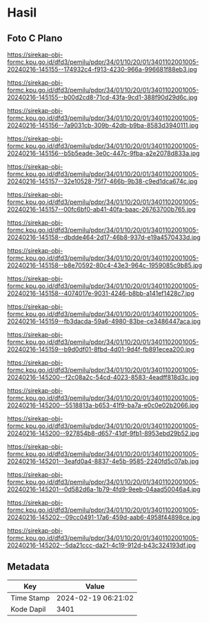 # Hasil

## Foto C Plano

https://sirekap-obj-formc.kpu.go.id/dfd3/pemilu/pdpr/34/01/10/20/01/3401102001005-20240216-145155--174932c4-f913-4230-966a-996681f88eb3.jpg

https://sirekap-obj-formc.kpu.go.id/dfd3/pemilu/pdpr/34/01/10/20/01/3401102001005-20240216-145155--b00d2cd8-71cd-43fa-9cd1-388f90d29d6c.jpg

https://sirekap-obj-formc.kpu.go.id/dfd3/pemilu/pdpr/34/01/10/20/01/3401102001005-20240216-145156--7a9031cb-309b-42db-b9ba-8583d3940111.jpg

https://sirekap-obj-formc.kpu.go.id/dfd3/pemilu/pdpr/34/01/10/20/01/3401102001005-20240216-145156--b5b5eade-3e0c-447c-9fba-a2e2078d833a.jpg

https://sirekap-obj-formc.kpu.go.id/dfd3/pemilu/pdpr/34/01/10/20/01/3401102001005-20240216-145157--32e10528-75f7-466b-9b38-c9ed1dca674c.jpg

https://sirekap-obj-formc.kpu.go.id/dfd3/pemilu/pdpr/34/01/10/20/01/3401102001005-20240216-145157--00fc6bf0-ab41-40fa-baac-26763700b765.jpg

https://sirekap-obj-formc.kpu.go.id/dfd3/pemilu/pdpr/34/01/10/20/01/3401102001005-20240216-145158--dbdde464-2d17-46b8-937d-e19a4570433d.jpg

https://sirekap-obj-formc.kpu.go.id/dfd3/pemilu/pdpr/34/01/10/20/01/3401102001005-20240216-145158--b8e70592-80c4-43e3-964c-1959085c9b85.jpg

https://sirekap-obj-formc.kpu.go.id/dfd3/pemilu/pdpr/34/01/10/20/01/3401102001005-20240216-145158--4074017e-9031-4246-b8bb-a141ef1428c7.jpg

https://sirekap-obj-formc.kpu.go.id/dfd3/pemilu/pdpr/34/01/10/20/01/3401102001005-20240216-145159--fb3dacda-59a6-4980-83be-ce3486447aca.jpg

https://sirekap-obj-formc.kpu.go.id/dfd3/pemilu/pdpr/34/01/10/20/01/3401102001005-20240216-145159--b9d0df01-8fbd-4d01-9d4f-fb891ecea200.jpg

https://sirekap-obj-formc.kpu.go.id/dfd3/pemilu/pdpr/34/01/10/20/01/3401102001005-20240216-145200--f2c08a2c-54cd-4023-8583-4eadff818d3c.jpg

https://sirekap-obj-formc.kpu.go.id/dfd3/pemilu/pdpr/34/01/10/20/01/3401102001005-20240216-145200--5518813a-b653-41f9-ba7a-e0c0e02b2066.jpg

https://sirekap-obj-formc.kpu.go.id/dfd3/pemilu/pdpr/34/01/10/20/01/3401102001005-20240216-145200--927854b8-d657-41df-9fb1-8953ebd29b52.jpg

https://sirekap-obj-formc.kpu.go.id/dfd3/pemilu/pdpr/34/01/10/20/01/3401102001005-20240216-145201--3eafd0a4-8837-4e5b-9585-2240fd5c07ab.jpg

https://sirekap-obj-formc.kpu.go.id/dfd3/pemilu/pdpr/34/01/10/20/01/3401102001005-20240216-145201--0d582d6a-1b79-4fd9-9eeb-04aad50046a4.jpg

https://sirekap-obj-formc.kpu.go.id/dfd3/pemilu/pdpr/34/01/10/20/01/3401102001005-20240216-145202--09cc0491-17a6-459d-aab6-4958f44898ce.jpg

https://sirekap-obj-formc.kpu.go.id/dfd3/pemilu/pdpr/34/01/10/20/01/3401102001005-20240216-145202--5da21ccc-da21-4c19-912d-b43c324193df.jpg


## Metadata

| Key        | Value               |
| ---------- | ------------------- |
| Time Stamp | 2024-02-19 06:21:02 |
| Kode Dapil | 3401                |



